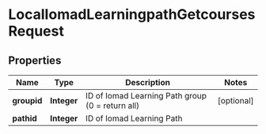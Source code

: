 

# LocalIomadLearningpathGetcoursesRequest


## Properties

| Name | Type | Description | Notes |
|------------ | ------------- | ------------- | -------------|
|**groupid** | **Integer** | ID of Iomad Learning Path group (0 &#x3D; return all) |  [optional] |
|**pathid** | **Integer** | ID of Iomad Learning Path |  |



